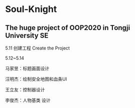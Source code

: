 # Soul-Knight
## The huge project of OOP2020 in Tongji University SE
5.11 创建工程 Create the Project

5.12~5.14 

 马家昱：标题画面设计

汪明杰：绘制安全地图和血条UI

王立友：控制器设计

李俊杰：人物基类 设计


